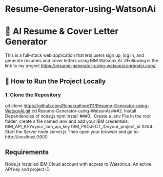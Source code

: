 # Resume-Generator-using-WatsonAi
# 💼 AI Resume & Cover Letter Generator
This is a full-stack web application that lets users sign up, log in, and generate resumes and cover letters using IBM Watsonx AI.
#Following is the link to my project
https://resume-generator-using-watsonai.onrender.com/
## 🚀 How to Run the Project Locally
### 1. Clone the Repository
git clone https://github.com/Ronakrathore111/Resume-Generator-using-WatsonAi.git
cd Resume-Generator-using-WatsonAi
###2. Install Dependencies of node.js
npm install
###3.. Create a .env File
In the root folder, create a file named .env and add your IBM credentials:
IBM_API_KEY=your_ibm_api_key
IBM_PROJECT_ID=your_project_id
###4.. Start the Server
node server.js
Then open your browser and go to:
http://localhost:3000
## Requirements
Node.js installed
IBM Cloud account with access to Watsonx.ai
An active API key and project ID

